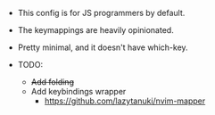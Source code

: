 - This config is for JS programmers by default.
- The keymappings are heavily opinionated.
- Pretty minimal, and it doesn't have which-key.

- TODO:
  - ~~Add folding~~
  - Add keybindings wrapper
    - https://github.com/lazytanuki/nvim-mapper
